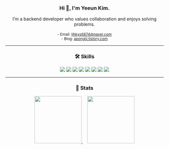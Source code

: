 <div align="center">
    <h3><b>Hi 👋, I'm Yeeun Kim.</b></h3>
    I’m a backend developer who values collaboration and enjoys solving problems.
    <br><br>

<small>
        - Email: <a href="mailto:ljhkys6874@naver.com">ljhkys6874@naver.com</a>  
        <br>
        - Blog: <a href="https://aeongiii.tistory.com/" target="_blank">aeongiii.tistory.com</a>
</small>
</div>

</div>

---

<div align="center">
    <h3><b>🛠 Skills</b></h3>  
</div>

<div align="center">

<img src="https://img.shields.io/badge/Java-007396.svg?&style=for-the-badge&logo=Java&logoColor=white" />
<img src="https://img.shields.io/badge/Spring-6DB33F.svg?&style=for-the-badge&logo=Spring&logoColor=white" />
<img src="https://img.shields.io/badge/Python-3776AB.svg?&style=for-the-badge&logo=Python&logoColor=white" />
<img src="https://img.shields.io/badge/MySQL-4479A1.svg?&style=for-the-badge&logo=MySQL&logoColor=white" />
<img src="https://img.shields.io/badge/Redis-%23DC382D.svg?&style=for-the-badge&logo=Redis&logoColor=white" />
<img src="https://img.shields.io/badge/PostgreSQL-%23336791.svg?&style=for-the-badge&logo=PostgreSQL&logoColor=white" />
<img src="https://img.shields.io/badge/Docker-%232496ED.svg?&style=for-the-badge&logo=Docker&logoColor=white" />
<img src="https://img.shields.io/badge/Heroku-%23430098.svg?&style=for-the-badge&logo=Heroku&logoColor=white" />
</div>

---

<div align="center">
    <h3><b>🏅 Stats</b></h3>
</div>

<div align="center">
    <span>
        <a href="https://solved.ac/ljhkys6874/">
            <img src="http://mazassumnida.wtf/api/v2/generate_badge?boj=ljhkys6874" height="150px"/>
        </a>
    </span>
    <span style="margin-left: 15px;">
        <a href="https://github.com/aeongiii">
            <img src="https://github-readme-stats.vercel.app/api/top-langs/?username=aeongiii&layout=compact&theme=nord&hide_border=true" height="150px"/>
        </a>
    </span>
</div>
